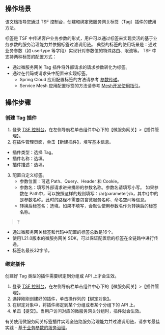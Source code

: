 ## 操作场景
该文档指导您通过 TSF 控制台，创建和绑定微服务网关标签（Tag）插件的使用方法。

标签是 TSF 中传递客户业务参数的形式，用户可以通过标签来实现灵活的基于业务参数的服务治理能力并依据标签过滤调用链。
典型的标签的使用场景是：通过业务参数（如 usertype 等字段）实现针对参数值的特殊路由、限流等。
TSF 中支持两种标签的配置方式：
- 通过微服务网关 Tag 插件将外部请求的请求参数转化为标签。
- 通过在代码或请求头中配置来实现标签。
   - Spring Cloud 应用配置标签的方法请参考 [参数传递](https://cloud.tencent.com/document/product/649/18511)。
   - Service Mesh 应用配置标签的方法请参考 [Mesh开发使用指引](https://cloud.tencent.com/document/product/649/19049)。




## 操作步骤
### 创建 Tag 插件

1. 登录 [TSF 控制台](https://console.cloud.tencent.com/tsf)，在左侧导航栏单击组件中心下的【微服务网关】>【插件管理】。
2. 在插件管理页面，单击【新建插件】，填写基本信息。
 - 插件类型：选择 Tag。
 - 插件名称：选填。
 - 插件描述：选填。
3. 配置自定义标签。
   - 参数位置：可选 Path、Query、Header 和 Cookie。
   - 参数名：填写外部请求进来携带的参数名称。参数名请填写小写。
   如果参数在 Path中，可以按照这样的规则填写：/a/{parameter}/b，其中{}中的是参数名称。此时的路径不需要包含微服务名称、命名空间等信息。
   - 转换后标签名：选填。如果不填写，会默认使用参数名作为转换后的标签名称。

>?
- 通过微服务网关标签和代码中配置的标签总数是16个。
- 使用1.21.0版本的微服务网关 SDK，可以保证配置后的标签在全链路中进行传递。
- 标签名最长32字节。



### 绑定插件
创建好 Tag 类型的插件需要绑定到分组或 API 上才会生效。
1. 登录 [TSF 控制台](https://console.cloud.tencent.com/tsf)，在左侧导航栏单击组件中心下的【微服务网关】>【插件管理】。
2. 选择刚刚创建好的插件，单击操作列的【绑定对象】。
3. 在绑定对象中，将插件绑定到某个分组或者某个分组下的 API 上。
4. 单击【提交】。当用户访问对应的微服务网关分组时，插件就会生效。

有关使用微服务网关标签插件实现全链路服务治理能力并过滤调用链，请参考最佳实践 - [基于业务参数的服务治理](https://cloud.tencent.com/document/product/649/40965)。
